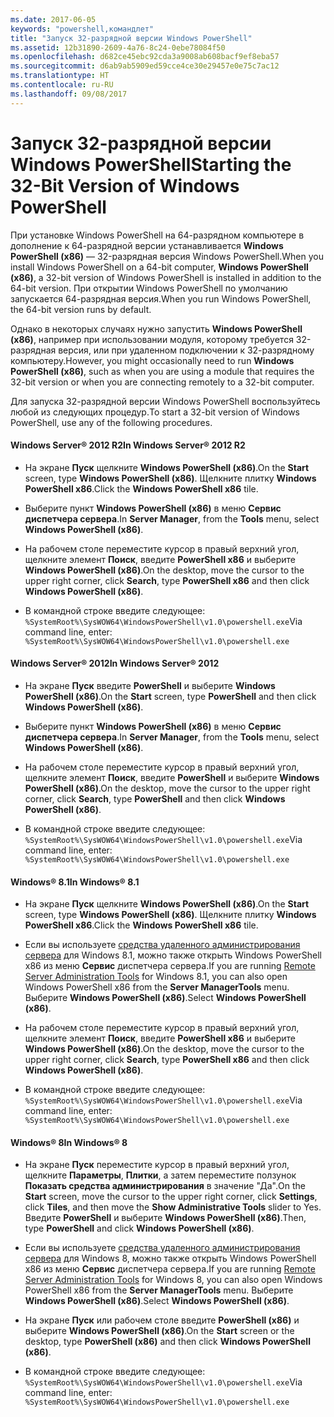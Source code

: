 ```yaml
---
ms.date: 2017-06-05
keywords: "powershell,командлет"
title: "Запуск 32-разрядной версии Windows PowerShell"
ms.assetid: 12b31890-2609-4a76-8c24-0ebe78084f50
ms.openlocfilehash: d682ce45ebc92cda3a9008ab608bacf9ef8eba57
ms.sourcegitcommit: d6ab9ab5909ed59cce4ce30e29457e0e75c7ac12
ms.translationtype: HT
ms.contentlocale: ru-RU
ms.lasthandoff: 09/08/2017
---
```

# <a name="starting-the-32-bit-version-of-windows-powershell"></a><span data-ttu-id="442bb-103">Запуск 32-разрядной версии Windows PowerShell</span><span class="sxs-lookup"><span data-stu-id="442bb-103">Starting the 32-Bit Version of Windows PowerShell</span></span>
<span data-ttu-id="442bb-104">При установке Windows PowerShell на 64-разрядном компьютере в дополнение к 64-разрядной версии устанавливается **Windows PowerShell (x86)** — 32-разрядная версия Windows PowerShell.</span><span class="sxs-lookup"><span data-stu-id="442bb-104">When you install Windows PowerShell on a 64-bit computer, **Windows PowerShell (x86)**, a 32-bit version of Windows PowerShell is installed in addition to the 64-bit version.</span></span> <span data-ttu-id="442bb-105">При открытии Windows PowerShell по умолчанию запускается 64-разрядная версия.</span><span class="sxs-lookup"><span data-stu-id="442bb-105">When you run Windows PowerShell, the 64-bit version runs by default.</span></span>

<span data-ttu-id="442bb-106">Однако в некоторых случаях нужно запустить **Windows PowerShell (x86)**, например при использовании модуля, которому требуется 32-разрядная версия, или при удаленном подключении к 32-разрядному компьютеру.</span><span class="sxs-lookup"><span data-stu-id="442bb-106">However, you might occasionally need to run **Windows PowerShell (x86)**, such as when you are using a module that requires the 32-bit version or when you are connecting remotely to a 32-bit computer.</span></span>

<span data-ttu-id="442bb-107">Для запуска 32-разрядной версии Windows PowerShell воспользуйтесь любой из следующих процедур.</span><span class="sxs-lookup"><span data-stu-id="442bb-107">To start a 32-bit version of Windows PowerShell, use any of the following procedures.</span></span>

#### <a name="in-windows-server-2012-r2"></a><span data-ttu-id="442bb-108">Windows Server® 2012 R2</span><span class="sxs-lookup"><span data-stu-id="442bb-108">In Windows Server® 2012 R2</span></span>

- <span data-ttu-id="442bb-109">На экране **Пуск** щелкните **Windows PowerShell (x86)**.</span><span class="sxs-lookup"><span data-stu-id="442bb-109">On the **Start** screen, type **Windows PowerShell (x86)**.</span></span> <span data-ttu-id="442bb-110">Щелкните плитку **Windows PowerShell x86**.</span><span class="sxs-lookup"><span data-stu-id="442bb-110">Click the **Windows PowerShell x86** tile.</span></span>

- <span data-ttu-id="442bb-111">Выберите пункт **Windows PowerShell (x86)** в меню **Сервис** **диспетчера сервера**.</span><span class="sxs-lookup"><span data-stu-id="442bb-111">In **Server Manager**, from the **Tools** menu, select **Windows PowerShell (x86)**.</span></span>

- <span data-ttu-id="442bb-112">На рабочем столе переместите курсор в правый верхний угол, щелкните элемент **Поиск**, введите **PowerShell x86** и выберите **Windows PowerShell (x86)**.</span><span class="sxs-lookup"><span data-stu-id="442bb-112">On the desktop, move the cursor to the upper right corner, click **Search**, type **PowerShell x86** and then click **Windows PowerShell (x86)**.</span></span>

- <span data-ttu-id="442bb-113">В командной строке введите следующее: `%SystemRoot%\SysWOW64\WindowsPowerShell\v1.0\powershell.exe`</span><span class="sxs-lookup"><span data-stu-id="442bb-113">Via command line, enter: `%SystemRoot%\SysWOW64\WindowsPowerShell\v1.0\powershell.exe`</span></span>

#### <a name="in-windows-server-2012"></a><span data-ttu-id="442bb-114">Windows Server® 2012</span><span class="sxs-lookup"><span data-stu-id="442bb-114">In Windows Server® 2012</span></span>

- <span data-ttu-id="442bb-115">На экране **Пуск** введите **PowerShell** и выберите **Windows PowerShell (x86)**.</span><span class="sxs-lookup"><span data-stu-id="442bb-115">On the **Start** screen, type **PowerShell** and then click **Windows PowerShell (x86)**.</span></span>

- <span data-ttu-id="442bb-116">Выберите пункт **Windows PowerShell (x86)** в меню **Сервис** **диспетчера сервера**.</span><span class="sxs-lookup"><span data-stu-id="442bb-116">In **Server Manager**, from the **Tools** menu, select **Windows PowerShell (x86)**.</span></span>

- <span data-ttu-id="442bb-117">На рабочем столе переместите курсор в правый верхний угол, щелкните элемент **Поиск**, введите **PowerShell** и выберите **Windows PowerShell (x86)**.</span><span class="sxs-lookup"><span data-stu-id="442bb-117">On the desktop, move the cursor to the upper right corner, click **Search**, type **PowerShell** and then click **Windows PowerShell (x86)**.</span></span>

- <span data-ttu-id="442bb-118">В командной строке введите следующее: `%SystemRoot%\SysWOW64\WindowsPowerShell\v1.0\powershell.exe`</span><span class="sxs-lookup"><span data-stu-id="442bb-118">Via command line, enter: `%SystemRoot%\SysWOW64\WindowsPowerShell\v1.0\powershell.exe`</span></span>

#### <a name="in-windows-81"></a><span data-ttu-id="442bb-119">Windows® 8.1</span><span class="sxs-lookup"><span data-stu-id="442bb-119">In Windows® 8.1</span></span>

- <span data-ttu-id="442bb-120">На экране **Пуск** щелкните **Windows PowerShell (x86)**.</span><span class="sxs-lookup"><span data-stu-id="442bb-120">On the **Start** screen, type **Windows PowerShell (x86)**.</span></span> <span data-ttu-id="442bb-121">Щелкните плитку **Windows PowerShell x86**.</span><span class="sxs-lookup"><span data-stu-id="442bb-121">Click the **Windows PowerShell x86** tile.</span></span>

- <span data-ttu-id="442bb-122">Если вы используете [средства удаленного администрирования сервера](http://go.microsoft.com/fwlink/?LinkID=304145) для Windows 8.1, можно также открыть Windows PowerShell x86 из меню **Сервис** диспетчера сервера.</span><span class="sxs-lookup"><span data-stu-id="442bb-122">If you are running [Remote Server Administration Tools](http://go.microsoft.com/fwlink/?LinkID=304145) for Windows 8.1, you can also open Windows PowerShell x86 from the **Server ManagerTools** menu.</span></span> <span data-ttu-id="442bb-123">Выберите **Windows PowerShell (x86)**.</span><span class="sxs-lookup"><span data-stu-id="442bb-123">Select **Windows PowerShell (x86)**.</span></span>

- <span data-ttu-id="442bb-124">На рабочем столе переместите курсор в правый верхний угол, щелкните элемент **Поиск**, введите **PowerShell x86** и выберите **Windows PowerShell (x86)**.</span><span class="sxs-lookup"><span data-stu-id="442bb-124">On the desktop, move the cursor to the upper right corner, click **Search**, type **PowerShell x86** and then click **Windows PowerShell (x86)**.</span></span>
   
- <span data-ttu-id="442bb-125">В командной строке введите следующее: `%SystemRoot%\SysWOW64\WindowsPowerShell\v1.0\powershell.exe`</span><span class="sxs-lookup"><span data-stu-id="442bb-125">Via command line, enter: `%SystemRoot%\SysWOW64\WindowsPowerShell\v1.0\powershell.exe`</span></span>

#### <a name="in-windows-8"></a><span data-ttu-id="442bb-126">Windows® 8</span><span class="sxs-lookup"><span data-stu-id="442bb-126">In Windows® 8</span></span>

- <span data-ttu-id="442bb-127">На экране **Пуск** переместите курсор в правый верхний угол, щелкните **Параметры**, **Плитки**, а затем переместите ползунок **Показать средства администрирования** в значение "Да".</span><span class="sxs-lookup"><span data-stu-id="442bb-127">On the **Start** screen, move the cursor to the upper right corner, click **Settings**, click **Tiles**, and then move the **Show Administrative Tools** slider to Yes.</span></span> <span data-ttu-id="442bb-128">Введите **PowerShell** и выберите **Windows PowerShell (x86)**.</span><span class="sxs-lookup"><span data-stu-id="442bb-128">Then, type **PowerShell** and click **Windows PowerShell (x86)**.</span></span>

- <span data-ttu-id="442bb-129">Если вы используете [средства удаленного администрирования сервера](http://www.microsoft.com/download/details.aspx?id=28972) для Windows 8, можно также открыть Windows PowerShell x86 из меню **Сервис** диспетчера сервера.</span><span class="sxs-lookup"><span data-stu-id="442bb-129">If you are running [Remote Server Administration Tools](http://www.microsoft.com/download/details.aspx?id=28972) for Windows 8, you can also open Windows PowerShell x86 from the **Server ManagerTools** menu.</span></span> <span data-ttu-id="442bb-130">Выберите **Windows PowerShell (x86)**.</span><span class="sxs-lookup"><span data-stu-id="442bb-130">Select **Windows PowerShell (x86)**.</span></span>

- <span data-ttu-id="442bb-131">На экране **Пуск** или рабочем столе введите **PowerShell (x86)** и выберите **Windows PowerShell (x86)**.</span><span class="sxs-lookup"><span data-stu-id="442bb-131">On the **Start** screen or the desktop, type **PowerShell (x86)** and then click **Windows PowerShell (x86)**.</span></span>

- <span data-ttu-id="442bb-132">В командной строке введите следующее: `%SystemRoot%\SysWOW64\WindowsPowerShell\v1.0\powershell.exe`</span><span class="sxs-lookup"><span data-stu-id="442bb-132">Via command line, enter: `%SystemRoot%\SysWOW64\WindowsPowerShell\v1.0\powershell.exe`</span></span>

